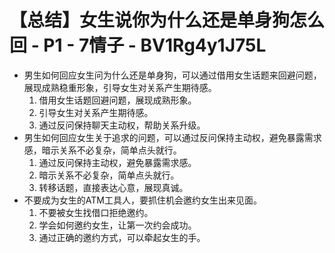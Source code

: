 # 【总结】女生说你为什么还是单身狗怎么回 - P1 - 7情子 - BV1Rg4y1J75L

-   男生如何回应女生问为什么还是单身狗，可以通过借用女生话题来回避问题，展现成熟稳重形象，引导女生对关系产生期待感。
    1.  借用女生话题回避问题，展现成熟形象。
    2.  引导女生对关系产生期待感。
    3.  通过反问保持聊天主动权，帮助关系升级。
-   男生如何回应女生关于追求的问题，可以通过反问保持主动权，避免暴露需求感，暗示关系不必复杂，简单点头就行。
    1.  通过反问保持主动权，避免暴露需求感。
    2.  暗示关系不必复杂，简单点头就行。
    3.  转移话题，直接表达心意，展现真诚。
-   不要成为女生的ATM工具人，要抓住机会邀约女生出来见面。
    1.  不要被女生找借口拒绝邀约。
    2.  学会如何邀约女生，让第一次约会成功。
    3.  通过正确的邀约方式，可以牵起女生的手。